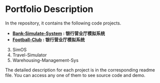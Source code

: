 # Portfolio Description
In the repository, it contains the following code projects.
- **[Bank-Simulate-System](https://github.com/MrYuan123/Projects_Design/tree/master/Bank_business_hall_queue_system) : 银行营业厅模拟系统**
- **[Football-Club](https://github.com/MrYuan123/Projects_Design/tree/master/Bank_business_hall_queue_system) : 银行营业厅模拟系统**
3.	SimOS
4.	Travel-Simulator
5.	Warehousing-Management-Sys

The detailed description for each project is in the corresponding readme file. You can access any one of them to see source code and demo.
